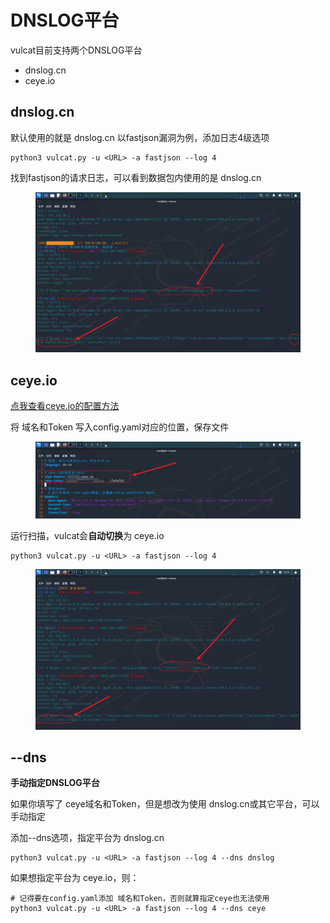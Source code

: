 # DNSLOG平台

vulcat目前支持两个DNSLOG平台
* dnslog.cn
* ceye.io

## dnslog.cn

默认使用的就是 dnslog.cn
以fastjson漏洞为例，添加日志4级选项
```
python3 vulcat.py -u <URL> -a fastjson --log 4
```

找到fastjson的请求日志，可以看到数据包内使用的是 dnslog.cn

<figure><img src="../../../static/imgs/usage/dns_01.png" alt=""><figcaption></figcaption></figure>

## ceye.io

<a href="../config/vulcat-config-ceye.html">点我查看ceye.io的配置方法</a>

将 域名和Token 写入config.yaml对应的位置，保存文件

<figure><img src="../../../static/imgs/usage/dns_02.png" alt=""><figcaption></figcaption></figure>

运行扫描，vulcat会**自动切换**为 ceye.io
```
python3 vulcat.py -u <URL> -a fastjson --log 4
```

<figure><img src="../../../static/imgs/usage/dns_03.png" alt=""><figcaption></figcaption></figure>

## --dns

**手动指定DNSLOG平台**

如果你填写了 ceye域名和Token，但是想改为使用 dnslog.cn或其它平台，可以手动指定

添加--dns选项，指定平台为 dnslog.cn
```
python3 vulcat.py -u <URL> -a fastjson --log 4 --dns dnslog
```

如果想指定平台为 ceye.io，则：
```
# 记得要在config.yaml添加 域名和Token，否则就算指定ceye也无法使用
python3 vulcat.py -u <URL> -a fastjson --log 4 --dns ceye
```
